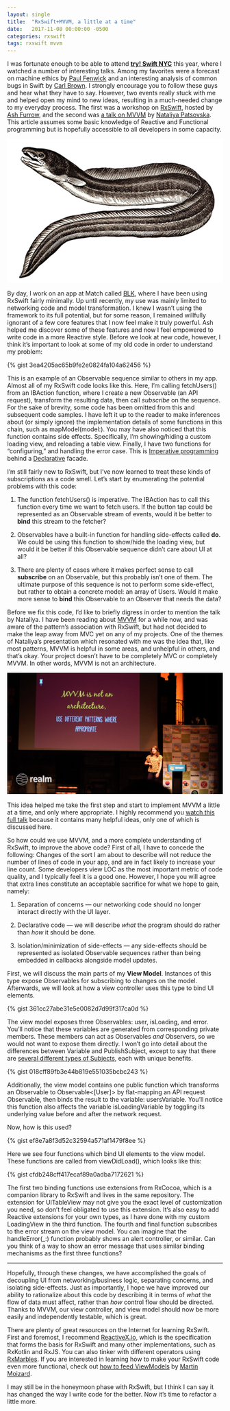 ```yaml
---
layout: single
title:  "RxSwift+MVVM, a little at a time"
date:   2017-11-08 00:00:00 -0500
categories: rxswift
tags: rxswift mvvm
---
```

I was fortunate enough to be able to attend **[try! Swift NYC](https://academy.realm.io/conferences/try-swift-nyc-2017/)** this year, where I watched a number of interesting talks. Among my favorites were a forecast on machine ethics by [Paul Fenwick](https://twitter.com/pjf) and an interesting analysis of common bugs in Swift by [Carl Brown](https://twitter.com/CarlBrwn). I strongly encourage you to follow these guys and hear what they have to say. However, two events really stuck with me and helped open my mind to new ideas, resulting in a much-needed change to my everyday process. The first was a workshop on [RxSwift](https://github.com/ReactiveX/RxSwift), hosted by [Ash Furrow](https://twitter.com/ashfurrow), and the second was [a talk on MVVM](https://academy.realm.io/posts/try-swift-nyc-2017-nataliya-patsovska-mvvm-at-scale/) by [Nataliya Patsovska](https://twitter.com/nataliya_bg). This article assumes some basic knowledge of Reactive and Functional programming but is hopefully accessible to all developers in some capacity.

![An illustration of an electric eel. The ReactiveX logo is also an eel.](/assets/images/eel.png)

By day, I work on an app at Match called [BLK](https://itunes.apple.com/app/blk-the-dating-app-for-black-singles/id1253586891), where I have been using RxSwift fairly minimally. Up until recently, my use was mainly limited to networking code and model transformation. I knew I wasn’t using the framework to its full potential, but for some reason, I remained willfully ignorant of a few core features that I now feel make it truly powerful. Ash helped me discover some of these features and now I feel empowered to write code in a more Reactive style. Before we look at new code, however, I think it’s important to look at some of my old code in order to understand my problem:

{% gist 3ea4205ac65b9fe2e0824fa104a62456 %}

This is an example of an Observable sequence similar to others in my app. Almost all of my RxSwift code looks like this. Here, I’m calling fetchUsers() from an IBAction function, where I create a new Observable (an API request), transform the resulting data, then call *subscribe* on the sequence. For the sake of brevity, some code has been omitted from this and subsequent code samples. I have left it up to the reader to make inferences about (or simply ignore) the implementation details of some functions in this chain, such as mapModel(model:). You may have also noticed that this function contains side effects. Specifically, I’m showing/hiding a custom loading view, and reloading a table view. Finally, I have two functions for “configuring,” and handling the error case. This is [Imperative programming](https://en.wikipedia.org/wiki/Imperative_programming) behind a [Declarative](https://en.wikipedia.org/wiki/Declarative_programming) facade.

I’m still fairly new to RxSwift, but I’ve now learned to treat these kinds of subscriptions as a code smell. Let’s start by enumerating the potential problems with this code:

1. The function fetchUsers() is imperative. The IBAction has to call this function every time we want to fetch users. If the button tap could be represented as an Observable stream of events, would it be better to **bind** this stream to the fetcher?

1. Observables have a built-in function for handling side-effects called **do**. We could be using this function to show/hide the loading view, but would it be better if this Observable sequence didn’t care about UI at all?

1. There are plenty of cases where it makes perfect sense to call **subscribe** on an Observable, but this probably isn’t one of them. The ultimate purpose of this sequence is not to perform some side-effect, but rather to obtain a concrete model: an array of Users. Would it make more sense to **bind** this Observable to an Observer that needs the data?

Before we fix this code, I’d like to briefly digress in order to mention the talk by Nataliya. I have been reading about [MVVM](https://en.wikipedia.org/wiki/Model%E2%80%93view%E2%80%93viewmodel) for a while now, and was aware of the pattern’s association with RxSwift, but had not decided to make the leap away from MVC yet on any of my projects. One of the themes of Nataliya’s presentation which resonated with me was the idea that, like most patterns, MVVM is helpful in some areas, and unhelpful in others, and that’s okay. Your project doesn’t have to be completely MVC or completely MVVM. In other words, MVVM is not an architecture.

![](/assets/images/mvvm-is-not-an-arch.png)

This idea helped me take the first step and start to implement MVVM a little at a time, and only where appropriate. I highly recommend you [watch this full talk](https://academy.realm.io/posts/try-swift-nyc-2017-nataliya-patsovska-mvvm-at-scale/) because it contains many helpful ideas, only one of which is discussed here.

So how could we use MVVM, and a more complete understanding of RxSwift, to improve the above code? First of all, I have to concede the following: Changes of the sort I am about to describe will not reduce the number of lines of code in your app, and are in fact likely to increase your line count. Some developers view LOC as the most important metric of code quality, and I typically feel it is a good one. However, I hope you will agree that extra lines constitute an acceptable sacrifice for what we hope to gain, namely:

1. Separation of concerns — our networking code should no longer interact directly with the UI layer.

1. Declarative code — we will describe *what* the program should do rather than *how* it should be done.

1. Isolation/minimization of side-effects — any side-effects should be represented as isolated Observable sequences rather than being embedded in callbacks alongside model updates.

First, we will discuss the main parts of my **View Model**. Instances of this type expose Observables for subscribing to changes on the model. Afterwards, we will look at how a view controller uses this type to bind UI elements.

{% gist 361cc27abe31e5e0082d7d99f317ca0d %}

The view model exposes three Observables: user, isLoading, and error. You’ll notice that these variables are generated from corresponding private members. These members can act as Observables *and* Observers, so we would not want to expose them directly. I won’t go into detail about the differences between Variable and PublishSubject, except to say that there are [several different types of Subjects](http://reactivex.io/documentation/subject.html), each with unique benefits.

{% gist 018cff89fb3e44b819e551035bcbc243 %}

Additionally, the view model contains one public function which transforms an Observable<Void> to Observable<[User]> by flat-mapping an API request Observable, then binds the result to the variable: usersVariable. You’ll notice this function also affects the variable isLoadingVariable by toggling its underlying value before and after the network request.

Now, how is this used?

{% gist ef8e7a8f3d52c32594a571af1479f8ee %}

Here we see four functions which bind UI elements to the view model. These functions are called from viewDidLoad(), which looks like this:

{% gist cfdb248cff417ecaf89a0adba7172621 %}

The first two binding functions use extensions from RxCocoa, which is a companion library to RxSwift and lives in the same repository. The extension for UITableView may not give you the exact level of customization you need, so don’t feel obligated to use this extension. It’s also easy to add Reactive extensions for your own types, as I have done with my custom LoadingView in the third function. The fourth and final function subscribes to the error stream on the view model. You can imagine that the handleError(_:) function probably shows an alert controller, or similar. Can you think of a way to show an error message that uses similar binding mechanisms as the first three functions?

---

Hopefully, through these changes, we have accomplished the goals of decoupling UI from networking/business logic, separating concerns, and isolating side-effects. Just as importantly, I hope we have improved our ability to rationalize about this code by describing it in terms of *what* the flow of data must affect, rather than *how* control flow should be directed. Thanks to MVVM, our view controller, and view model should now be more easily and independently testable, which is great.

There are plenty of great resources on the Internet for learning RxSwift. First and foremost, I recommend [ReactiveX.io](http://reactivex.io/), which is the specification that forms the basis for RxSwift and many other implementations, such as RxKotlin and RxJS. You can also tinker with different operators using [RxMarbles](http://rxmarbles.com/). If you are interested in learning how to make your RxSwift code even more functional, check out [how to feed ViewModels](https://medium.com/blablacar-tech/rxswift-mvvm-66827b8b3f10) by [Martin Moizard](https://twitter.com/martinmoizard).

I may still be in the honeymoon phase with RxSwift, but I think I can say it has changed the way I write code for the better. Now it’s time to refactor a little more.
